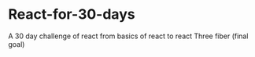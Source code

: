 # React-for-30-days

A 30 day challenge of react 
from basics of react to react Three fiber (final goal)
